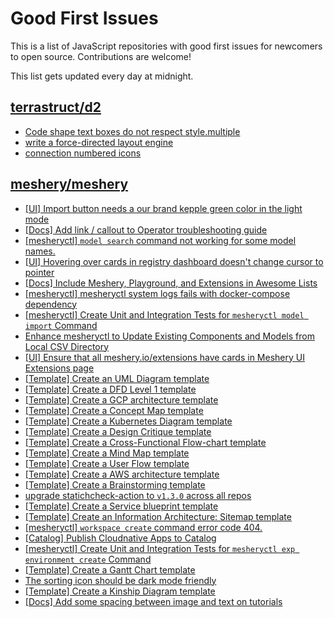 # Good First Issues

This is a list of JavaScript repositories with good first issues for newcomers to open source. Contributions are welcome!

This list gets updated every day at midnight.

## [terrastruct/d2](https://github.com/terrastruct/d2)

- [Code shape text boxes do not respect style.multiple](https://github.com/terrastruct/d2/issues/2364)
- [write a force-directed layout engine](https://github.com/terrastruct/d2/issues/641)
- [connection numbered icons](https://github.com/terrastruct/d2/issues/2356)

## [meshery/meshery](https://github.com/meshery/meshery)

- [[UI] Import button needs a our brand kepple green color in the light mode](https://github.com/meshery/meshery/issues/13796)
- [[Docs] Add link / callout to Operator troubleshooting guide](https://github.com/meshery/meshery/issues/13706)
- [[mesheryctl] `model search` command not working for some model names.](https://github.com/meshery/meshery/issues/11319)
- [[UI] Hovering over cards in registry dashboard doesn't change cursor to pointer](https://github.com/meshery/meshery/issues/13743)
- [[Docs] Include Meshery, Playground, and Extensions in Awesome Lists](https://github.com/meshery/meshery/issues/13426)
- [[mesheryctl] mesheryctl system logs fails with docker-compose dependency](https://github.com/meshery/meshery/issues/10777)
- [[mesheryctl] Create Unit and Integration Tests for `mesheryctl model import` Command](https://github.com/meshery/meshery/issues/12137)
- [Enhance mesheryctl to Update Existing Components and Models from Local CSV Directory](https://github.com/meshery/meshery/issues/12134)
- [[UI] Ensure that all meshery.io/extensions have cards in Meshery UI Extensions page](https://github.com/meshery/meshery/issues/13623)
- [[Template] Create an UML Diagram template](https://github.com/meshery/meshery/issues/12451)
- [[Template] Create a DFD Level 1 template](https://github.com/meshery/meshery/issues/12501)
- [[Template] Create a GCP architecture template](https://github.com/meshery/meshery/issues/12498)
- [[Template] Create a Concept Map template](https://github.com/meshery/meshery/issues/12454)
- [[Template] Create a Kubernetes Diagram template](https://github.com/meshery/meshery/issues/12462)
- [[Template] Create a Design Critique template](https://github.com/meshery/meshery/issues/12502)
- [[Template] Create a Cross-Functional Flow-chart template](https://github.com/meshery/meshery/issues/12504)
- [[Template] Create a Mind Map template](https://github.com/meshery/meshery/issues/12455)
- [[Template] Create a User Flow template](https://github.com/meshery/meshery/issues/12456)
- [[Template] Create a AWS architecture template](https://github.com/meshery/meshery/issues/12500)
- [[Template] Create a Brainstorming template](https://github.com/meshery/meshery/issues/12503)
- [upgrade statichcheck-action to `v1.3.0` across all repos](https://github.com/meshery/meshery/issues/13041)
- [[Template] Create a Service blueprint template ](https://github.com/meshery/meshery/issues/12497)
- [[Template] Create an Information Architecture: Sitemap template](https://github.com/meshery/meshery/issues/12464)
- [[mesheryctl] `workspace create` command error code 404.](https://github.com/meshery/meshery/issues/11312)
- [[Catalog] Publish Cloudnative Apps to Catalog](https://github.com/meshery/meshery/issues/12111)
- [[mesheryctl] Create Unit and Integration Tests for `mesheryctl exp environment create` Command](https://github.com/meshery/meshery/issues/12138)
- [[Template] Create a Gantt Chart template](https://github.com/meshery/meshery/issues/12461)
- [The sorting icon should be dark mode friendly](https://github.com/meshery/meshery/issues/13306)
- [[Template] Create a Kinship Diagram template](https://github.com/meshery/meshery/issues/12452)
- [[Docs] Add some spacing between image and text on tutorials](https://github.com/meshery/meshery/issues/11783)

